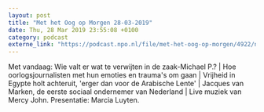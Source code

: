 ```yaml
---
layout: post
title: "Met het Oog op Morgen 28-03-2019"
date: Thu, 28 Mar 2019 23:55:08 +0100
category: podcast
externe_link: "https://podcast.npo.nl/file/met-het-oog-op-morgen/4922/nporadio1_met-het-oog-op-morgen_20190328_met-het-oog-op-morgen-28-03-2019_E76RJ4.mp3"
---
```


Met vandaag: Wie valt er wat te verwijten in de zaak-Michael P.? | Hoe oorlogsjournalisten met hun emoties en trauma's om gaan | Vrijheid in Egypte holt achteruit, 'erger dan voor de Arabische Lente' | Jacques van Marken, de eerste sociaal ondernemer van Nederland | Live muziek van Mercy John. Presentatie: Marcia Luyten.
